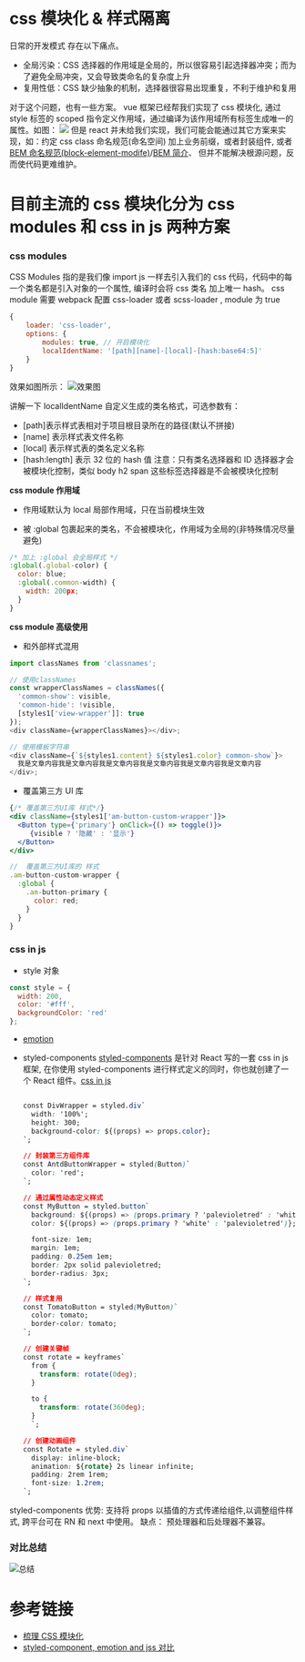 # css 模块化 & 样式隔离

日常的开发模式 存在以下痛点。

- 全局污染：CSS 选择器的作用域是全局的，所以很容易引起选择器冲突；而为了避免全局冲突，又会导致类命名的复杂度上升
- 复用性低：CSS 缺少抽象的机制，选择器很容易出现重复，不利于维护和复用

对于这个问题，也有一些方案。
vue 框架已经帮我们实现了 css 模块化, 通过
style 标签的 scoped 指令定义作用域，通过编译为该作用域所有标签生成唯一的属性。如图：
![](https://p1-juejin.byteimg.com/tos-cn-i-k3u1fbpfcp/6b86cc72b94e4df49adb0fba1ffee3eb~tplv-k3u1fbpfcp-zoom-1.image)
但是 react 并未给我们实现，我们可能会能通过其它方案来实现，如：约定 css class 命名规范(命名空间) 加上业务前缀，或者封装组件, 或者[BEM 命名规范(block-element-modife)](https://bemcss.com/)/[BEM 简介](https://segmentfault.com/a/1190000012705634)、 但并不能解决根源问题，反而使代码更难维护。

# 目前主流的 css 模块化分为 css modules 和 css in js 两种方案

### css modules

CSS Modules 指的是我们像 import js 一样去引入我们的 css 代码，代码中的每一个类名都是引入对象的一个属性, 编译时会将 css 类名 加上唯一 hash。
css module 需要 webpack 配置 css-loader 或者 scss-loader , module 为 true

```js
{
    loader: 'css-loader',
    options: {
        modules: true, // 开启模块化
        localIdentName: '[path][name]-[local]-[hash:base64:5]'
    }
}
```

效果如图所示：
![效果图](https://img2018.cnblogs.com/blog/1329093/201811/1329093-20181122101848574-1914382189.png)

讲解一下 localIdentName 自定义生成的类名格式，可选参数有：

- [path]表示样式表相对于项目根目录所在的路径(默认不拼接)
- [name] 表示样式表文件名称
- [local] 表示样式表的类名定义名称
- [hash:length] 表示 32 位的 hash 值
  注意：只有类名选择器和 ID 选择器才会被模块化控制，类似 body h2 span 这些标签选择器是不会被模块化控制

**css module 作用域**

- 作用域默认为 local 局部作用域，只在当前模块生效

- 被 :global 包裹起来的类名，不会被模块化，作用域为全局的(非特殊情况尽量避免)

```js
/* 加上 :global 会全局样式 */
:global(.global-color) {
  color: blue;
  :global(.common-width) {
    width: 200px;
  }
}
```

**css module 高级使用**

- 和外部样式混用

```js
import classNames from 'classnames';

// 使用classNames
const wrapperClassNames = classNames({
  'common-show': visible,
  'common-hide': !visible,
  [styles1['view-wrapper']]: true
});
<div className={wrapperClassNames}></div>;

// 使用模板字符串
<div className={`${styles1.content} ${styles1.color} common-show`}>
  我是文章内容我是文章内容我是文章内容我是文章内容我是文章内容我是文章内容
</div>;
```

- 覆盖第三方 UI 库

```jsx
{/* 覆盖第三方UI库 样式*/}
<div className={styles1['am-button-custom-wrapper']}>
  <Button type={'primary'} onClick={() => toggle()}>
     {visible ? '隐藏' : '显示'}
  </Button>
</div>

//  覆盖第三方UI库的 样式
.am-button-custom-wrapper {
  :global {
    .am-button-primary {
      color: red;
    }
  }
}
```

### css in js

- style 对象

```js
const style = {
  width: 200,
  color: '#fff',
  backgroundColor: 'red'
};
```

- [emotion](https://emotion.sh/docs/introduction)

- styled-components
  [styled-components](https://styled-components.com/docs/basics#extending-styles) 是针对 React 写的一套 css in js 框架, 在你使用 styled-components 进行样式定义的同时，你也就创建了一个 React 组件。[css in js ](https://www.jianshu.com/p/27788be90605)

  ```css

  const DivWrapper = styled.div`
    width: '100%';
    height: 300;
    background-color: ${(props) => props.color};
  `;

  // 封装第三方组件库
  const AntdButtonWrapper = styled(Button)`
    color: 'red';
  `;

  // 通过属性动态定义样式
  const MyButton = styled.button`
    background: ${(props) => (props.primary ? 'palevioletred' : 'white')};
    color: ${(props) => (props.primary ? 'white' : 'palevioletred')};

    font-size: 1em;
    margin: 1em;
    padding: 0.25em 1em;
    border: 2px solid palevioletred;
    border-radius: 3px;
  `;

  // 样式复用
  const TomatoButton = styled(MyButton)`
    color: tomato;
    border-color: tomato;
  `;

  // 创建关键帧
  const rotate = keyframes`
    from {
      transform: rotate(0deg);
    }

    to {
      transform: rotate(360deg);
    }
    `;

  // 创建动画组件
  const Rotate = styled.div`
    display: inline-block;
    animation: ${rotate} 2s linear infinite;
    padding: 2rem 1rem;
    font-size: 1.2rem;
  `;
  ```

styled-components 优势: 支持将 props 以插值的方式传递给组件,以调整组件样式, 跨平台可在 RN 和 next 中使用。 缺点： 预处理器和后处理器不兼容。

### 对比总结

![总结](https://user-gold-cdn.xitu.io/2019/12/30/16f5477372d2bee3?imageslim)

# 参考链接

- [梳理 CSS 模块化
  ](https://juejin.im/post/6844904034281734151#heading-9)
- [styled-component, emotion and jss 对比](https://www.cnblogs.com/yy17yy/p/11618775.html)
